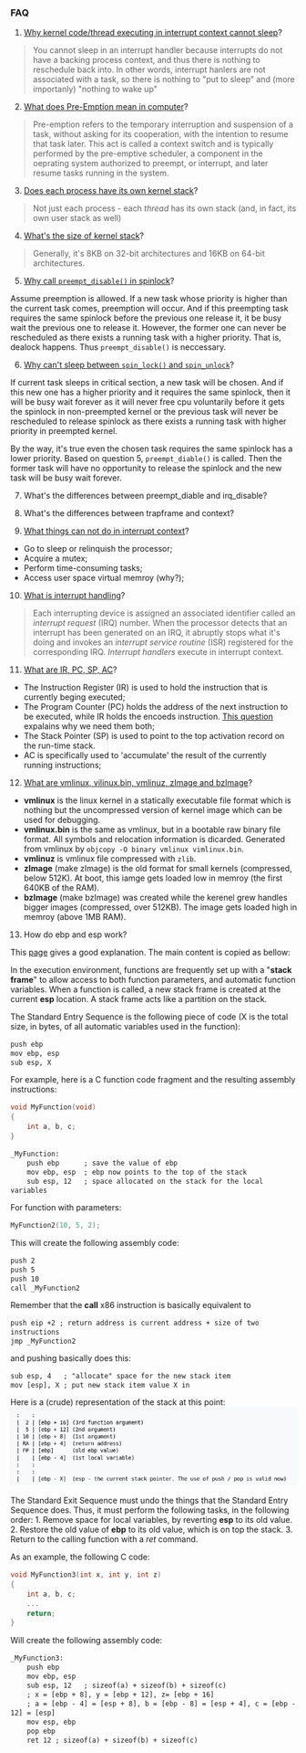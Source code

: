 ### FAQ

1. [Why kernel code/thread executing in interrupt context cannot sleep](https://stackoverflow.com/questions/1053572/why-kernel-code-thread-executing-in-interrupt-context-cannot-sleep)?

> You cannot sleep in an interrupt handler because interrupts do not have a backing process context, and thus there is nothing to reschedule back into. In other words, interrupt hanlers are not associated with a task, so there is nothing to "put to sleep" and (more importanly) "nothing to wake up"

2. [What does Pre-Emption mean in computer](https://www.techopedia.com/definition/27086/pre-emption)?

> Pre-emption refers to the temporary interruption and suspension of a task, without asking for its cooperation, with the intention to resume that task later. This act is called a context switch and is typically performed by the pre-emptive scheduler, a component in the oeprating system authorized to preempt, or interrupt, and later resume tasks running in the system.

3. [Does each process have its own kernel stack](https://stackoverflow.com/questions/12911841/kernel-stack-and-user-space-stack)?

> Not just each process - each _thread_ has its own stack (and, in fact, its own user stack as well)

4. [What's the size of kernel stack](https://stackoverflow.com/questions/12911841/kernel-stack-and-user-space-stack)?

> Generally, it's 8KB on 32-bit architectures and 16KB on 64-bit architectures.

5. [Why call `preempt_disable()` in spinlock](https://blog.csdn.net/kasalyn/article/details/11473885)?

Assume preemption is allowed. If a new task whose priority is higher than the current task comes, preemption will occur. And if this preempting task requires the same spinlock before the previous one release it, it be busy wait the previous one to release it. However, the former one can never be rescheduled as there exists a running task with a higher priority. That is, dealock happens. Thus `preempt_disable()` is neccessary.

6. [Why can't sleep between `spin_lock()` and `spin_unlock`](https://nanxiao.me/linux-kernel-note-52-use-spinlock-process-cant-be-preempted/)?

If current task sleeps in critical section, a new task will be chosen. And if this new one has a higher priority and it requires the same spinlock, then it will be busy wait forever as it will never free cpu voluntarily before it gets the spinlock in non-preempted kernel or the previous task will never be rescheduled to release spinlock as there exists a running task with higher priority in preempted kernel.

By the way, it's true even the chosen task requires the same spinlock has a lower priority. Based on question 5, `preempt_diable()` is called. Then the former task will have no opportunity to release the spinlock and the new task will be busy wait forever.

7. What's the differences between preempt_diable and irq_disable?

8. What's the differences between trapframe and context?

9. [What things can not do in interrupt context](http://www.embeddedlinux.org.cn/essentiallinuxdevicedrivers/final/ch02lev1sec3.html)?

* Go to sleep or relinquish the processor;
* Acquire a mutex;
* Perform time-consuming tasks;
* Access user space virtual memroy (why?);

10. [What is interrupt handling](http://www.embeddedlinux.org.cn/essentiallinuxdevicedrivers/final/ch04lev1sec2.html#ch04lev1sec2)?

> Each interrupting device is assigned an associated identifier called an _interrupt request_ (IRQ) number.
> When the processor detects that an interrupt has been generated on an IRQ, it abruptly stops what it's doing and invokes an _interrupt service routine_ (ISR) registered for the corresponding IRQ.
> _Interrupt handlers_ execute in interrupt context.

11. [What are IR, PC, SP, AC](https://www.ques10.com/p/8532/explain-role-of-different-registers-like-ir-pc-sp-/)?

* The Instruction Register (IR) is used to hold the instruction that is currently beging executed;
* The Program Counter (PC) holds the address of the next instruction to be executed, while IR holds the encoeds instruction. [This question](https://stackoverflow.com/questions/15739489/program-counter-and-instruction-register) expalains why we need them both;
* The Stack Pointer (SP) is used to point to the top activation record on the run-time stack.
* AC is specifically used to 'accumulate' the result of the currently running instructions;

12. [What are vmlinux, vilinux.bin, vmlinuz, zImage and bzImage](https://unix.stackexchange.com/questions/5518/what-is-the-difference-between-the-following-kernel-makefile-terms-vmlinux-vml)?

* __vmlinux__ is the linux kernel in a statically executable file format which is nothing but the uncompressed version of kernel image which can be used for debugging.
* __vmlinux.bin__ is the same as vmlinux, but in a bootable raw binary file format. All symbols and relocation information is dicarded. Generated from vmlinux by `objcopy -O binary vmlinux vimlinux.bin`.
* __vmlinuz__ is vmlinux file compressed with `zlib`.
* __zImage__ (make zImage) is the old format for small kernels (compressed, below 512K). At boot, this iamge gets loaded low in memroy (the first 640KB of the RAM).
* __bzImage__ (make bzImage) was created while the kerenel grew handles bigger images (compressed, over 512KB). The image gets loaded high in memroy (above 1MB RAM).

13. How do ebp and esp work?

This [page](https://en.wikibooks.org/wiki/X86_Disassembly/Functions_and_Stack_Frames) gives a good explanation. The main content is copied as bellow:

In the execution environment, functions are frequently set up with a "__stack frame__" to allow access to both function parameters, and automatic function variables.
When a function is called, a new stack frame is created at the current __esp__ location. A stack frame acts like a partition on the stack.

The Standard Entry Sequence is the following piece of code (X is the total size, in bytes, of all automatic variables used in the function):
```masm
push ebp
mov ebp, esp
sub esp, X
```
For example, here is a C function code fragment and the resulting assembly instructions:
```C
void MyFunction(void)
{
    int a, b, c;
}
```
```masm
_MyFunction:
    push ebp      ; save the value of ebp
    mov ebp, esp  ; ebp now points to the top of the stack
    sub esp, 12   ; space allocated on the stack for the local variables
```
For function with parameters:
```C
MyFunction2(10, 5, 2);
```
This will create the following assembly code:
```masm
push 2
push 5
push 10
call _MyFunction2
```
Remember that the __call__ x86 instruction is basically equivalent to
```masm
push eip +2 ; return address is current address + size of two instructions
jmp _MyFunction2
```
and pushing basically does this:
```masm
sub esp, 4   ; "allocate" space for the new stack item
mov [esp], X ; put new stack item value X in
```
Here is a (crude) representation of the stack at this point:
![stack content](./figures/representation_of_stack.png)

The Standard Exit Sequence must undo the things that the Standard Entry Sequence does. Thus, it must perform the following tasks, in the following order:
    1. Remove space for local variables, by reverting __esp__ to its old value.
    2. Restore the old value of __ebp__ to its old value, which is on top the stack.
    3. Return to the calling function with a _ret_ command.

As an example, the following C code:
```C
void MyFunction3(int x, int y, int z)
{
    int a, b, c;
    ...
    return;
}
```
Will create the following assembly code:
```masm
_MyFunction3:
    push ebp
    mov ebp, esp
    sub esp, 12   ; sizeof(a) + sizeof(b) + sizeof(c)
    ; x = [ebp + 8], y = [ebp + 12], z= [ebp + 16]
    ; a = [ebp - 4] = [esp + 8], b = [ebp - 8] = [esp + 4], c = [ebp - 12] = [esp]
    mov esp, ebp
    pop ebp
    ret 12 ; sizeof(a) + sizeof(b) + sizeof(c)
```